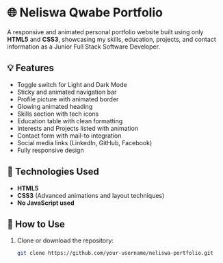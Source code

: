 # 🌐 Neliswa Qwabe Portfolio

A responsive and animated personal portfolio website built using only **HTML5** and **CSS3**, showcasing my skills, education, projects, and contact information as a Junior Full Stack Software Developer.

## 💡 Features

- Toggle switch for Light and Dark Mode
- Sticky and animated navigation bar
- Profile picture with animated border
- Glowing animated heading
- Skills section with tech icons
- Education table with clean formatting
- Interests and Projects listed with animation
- Contact form with mail-to integration
- Social media links (LinkedIn, GitHub, Facebook)
- Fully responsive design

## 🧰 Technologies Used

- **HTML5**  
- **CSS3** (Advanced animations and layout techniques)  
- **No JavaScript used**

## 🚀 How to Use

1. Clone or download the repository:
   ```bash
   git clone https://github.com/your-username/neliswa-portfolio.git
